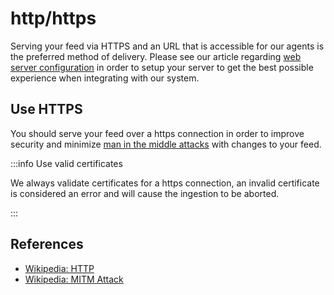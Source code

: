 # http/https

Serving your feed via HTTPS and an URL that is accessible for our agents is the preferred method of delivery. Please see our article regarding [web server configuration](/infrastructure/web-server-configuration.md) in order to setup your server to get the best possible experience when integrating with our system.

## Use HTTPS

You should serve your feed over a https connection in order to improve security and minimize [man in the middle attacks](https://en.wikipedia.org/wiki/Man-in-the-middle_attack) with changes to your feed. 

:::info Use valid certificates

We always validate certificates for a https connection, an invalid certificate is considered an error and will cause the ingestion to be aborted.

:::

## References

- [Wikipedia: HTTP](https://en.wikipedia.org/wiki/Hypertext_Transfer_Protocol)
- [Wikipedia: MITM Attack](https://en.wikipedia.org/wiki/Man-in-the-middle_attack)
